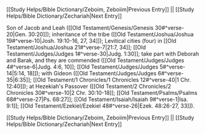 [[Study Helps/Bible Dictionary/Zeboim, Zeboiim|Previous Entry]]  ||  [[Study Helps/Bible Dictionary/Zechariah|Next Entry]]

 Son of Jacob and Leah ([[Old Testament/Genesis/Genesis 30#^verse-20|Gen. 30:20]]); inheritance of the tribe ([[Old Testament/Joshua/Joshua 19#^verse-10|Josh. 19:10-16, 27, 34]]); Levitical cities (four) in [[Old Testament/Joshua/Joshua 21#^verse-7|21:7, 34]]; [[Old Testament/Judges/Judges 1#^verse-30|Judg. 1:30]]; take part with Deborah and Barak, and they are commended ([[Old Testament/Judges/Judges 4#^verse-6|Judg. 4:6, 10]]; [[Old Testament/Judges/Judges 5#^verse-14|5:14, 18]]); with Gideon ([[Old Testament/Judges/Judges 6#^verse-35|6:35]]; [[Old Testament/1 Chronicles/1 Chronicles 12#^verse-40|1 Chr. 12:40]]); at Hezekiah's Passover ([[Old Testament/2 Chronicles/2 Chronicles 30#^verse-10|2 Chr. 30:10-18]]; [[Old Testament/Psalms/Psalms 68#^verse-27|Ps. 68:27]]; [[Old Testament/Isaiah/Isaiah 9#^verse-1|Isa. 9:1]]; [[Old Testament/Ezekiel/Ezekiel 48#^verse-26|Ezek. 48:26-27, 33]]).

[[Study Helps/Bible Dictionary/Zeboim, Zeboiim|Previous Entry]]  ||  [[Study Helps/Bible Dictionary/Zechariah|Next Entry]]